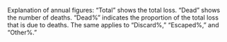 Explanation of annual figures: “Total” shows the total loss. “Dead” shows the number of deaths.
“Dead%” indicates the proportion of the total loss that is due to deaths. The same applies to “Discard%,” “Escaped%,” and “Other%.”